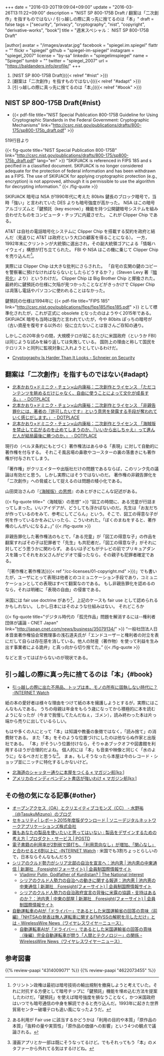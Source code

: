 +++
date = "2016-03-20T19:09:04+09:00"
update = "2016-03-26T13:11:22+09:00"
description = "NIST SP 800-175B Draft / 翻案は「二次創作」を指すものではない / 引っ越しの際に真っ先に捨てるのは「本」"
draft = false
tags = ["security", "privacy", "cryptography", "nist", "copyright", "derivative-works", "book"]
title = "週末スペシャル： NIST SP 800-175B Draft"

[author]
  avatar = "/images/avatar.jpg"
  facebook = "spiegel.im.spiegel"
  flattr = ""
  flickr = "spiegel"
  github = "spiegel-im-spiegel"
  instagram = "spiegel_2007"
  license = "by-sa"
  linkedin = "spiegelimspiegel"
  name = "Spiegel"
  tumblr = ""
  twitter = "spiegel_2007"
  url = "https://baldanders.info/profile/"
+++

1. [NIST SP 800-175B Draft]({{< relref "#nist" >}})
1. [翻案は「二次創作」を指すものではない]({{< relref "#adapt" >}})
1. [引っ越しの際に真っ先に捨てるのは「本」]({{< relref "#book" >}})

## NIST SP 800-175B Draft{#nist}

- {{< pdf-file title="NIST Special Publication 800-175B Guideline for Using Cryptographic Standards in the Federal Government: Cryptographic Mechanisms" link="http://csrc.nist.gov/publications/drafts/800-175/sp800-175b_draft.pdf" >}}

519行目より

{{< fig-quote title="NIST Special Publication 800-175B" link="http://csrc.nist.gov/publications/drafts/800-175/sp800-175b_draft.pdf" lang="en" >}}
<q>SKIPJACK is referenced in FIPS 185 and s pecified in a classified document. SKIPJACK is no longer considered adequate for the protection of federal information and has been withdrawn as a FIPS.  The use of SKIPJACK for applying cryptographic protection (e.g., encryption) is not approved, although it is permissible to use the algorithm for decrypting information.</q>
{{< /fig-quote >}}

SKIPJACK 暗号は NSA が1990年代に考えた 80bits 鍵長のブロック暗号で，当時「強い」と言われていた DES よりも暗号強度が高かった。
NSA はこの暗号アルゴリズムと「鍵預託（key escrow）」機能を持つ公開鍵暗号システムを組み合わせたものをコンピュータ・チップに内蔵させた。
これが Clipper Chip である。

AT&T は自社の電話暗号化システムに Clipper Chip を搭載する契約を政府と結んだ（見返りに AT&T は政府という大口の顧客を得ることになる）。
一方，1992年末にクリントンが大統領に選出され，その副大統領ゴアによる「情報ハイウェイ」構想が打ち立てられた。
FBI や NSA はこの機に乗じて Clipper Chip を売り込んだ[^a]。

[^a]: クリントン政権は最初は暗号技術の輸出規制を撤廃しようと考えていた。それに対抗する方便として暗号チップに「鍵預託」機能を埋め込む方法を提案したわけだ。「鍵預託」を使えば暗号強度を損なうことなく，かつ米国政府はいつでも暗号通信の中身を解読できると売り込んだ。1993年に起きた世界貿易センター破壊テロも追い風になったようだ。

実際には Clipper Chip は大きな批判にさらされた。
「自宅の玄関の鍵のコピーを警察署に預けなければならないとしたらどうするか？」（Steven Levy 著『[暗号化](https://www.amazon.co.jp/exec/obidos/ASIN/4314009071/baldandersinf-22/)』より）というわけだ。
Clipper Chip は Big Brother Chip と揶揄された。
最終的に鍵預託の仕様に欠陥が見つかったことなどがきっかけで Clipper Chip は凋落し電話やパソコンに使われることはなかった。

鍵預託の仕様は1994年に {{< pdf-file title="FIPS 185" link="http://csrc.nist.gov/publications/fips/fips185/fips185.pdf" >}} として標準化されたが，これが正式に obsolete となったのはようやく2015年である。
SKIPJACK 暗号も当時は強力と言われていたが，今や 80bits ぽっちの暗号が（古い資産を復号する以外の）役に立たないことは皆さんご存知の通り。

しかしこの20年余りの間，大規模テロが起こるたびに米国政府（というか FBI）は同じような試みを繰り返しては失敗している。
国防上の理由と称して国民をテロリストと同列に監視対象に入れようとしているわけだ。

- [Cryptography Is Harder Than It Looks - Schneier on Security](https://www.schneier.com/blog/archives/2016/03/cryptography_is.html)

## 翻案は「二次創作」を指すものではない{#adapt}

- [北本かおり×ドミニク・チェン×山内康裕：二次創作とライセンス 「ただコンテンツを眺めるだけじゃなく、自由に使うことによって文化が成長する。」 - DOTPLACE](http://dotplace.jp/archives/21269)
- [北本かおり×ドミニク・チェン×山内康裕：二次創作とライセンス 「非親告罪化には、著者の『許可したいです』という意思を発露する手段が奪われていく感じがします。」 - DOTPLACE](http://dotplace.jp/archives/21441)
- [北本かおり×ドミニク・チェン×山内康裕：二次創作とライセンス 「海賊版を禁止して広がるのを止めてしまうのか、『いいから出しちゃえ』って進んだ人が結局最後に勝つのか。」 - DOTPLACE](http://dotplace.jp/archives/21458)

現行の（ベルヌ条約にもとづく）著作権法はあらゆる「表現」に対して自動的に著作権を付与する。
それこそ風呂場の鼻歌やコースターの裏の落書きにも著作権が付与されてしまう。

「著作権」がクリエイターや出版社だけの問題であるならば，このリンク先の議論は有効だと思う。
しかし実際にはそうではないのだ。
著作権の非親告罪化を「二次創作」への脅威として捉えるのは問題の矮小化である。

山田奨治さんの『[〈海賊版〉の思想](https://www.amazon.co.jp/exec/obidos/ASIN/4622073455/baldandersinf-22/)』のあとがきにこんな記述がある。

{{< fig-quote title="〈海賊版〉の思想" >}}
<q>図工の時間に、ある児童が行詰まってしまった。いいアイデアが、どうしても浮かばないのだ。先生は「お友だちが作っているのをみて、参考にしてごらん」という。そこで、図工の得意な子が何を作っているかをみにいったら、こういわれた。「ぼくのまねをすると、著作権のしんがいになるよ。」</q>
{{< /fig-quote >}}

非親告罪化した著作権法のもとで，「ある児童」が「図工の得意な子」の作品を翻案すればその子は犯罪者で「先生」も共犯者だ，「図工の得意な子」がそれに対してどう思うかに関わらず。
あるいは子どもがテレビの前でプリキュアダンスを踊ってそれをお父さんがビデオで撮ったなら，その親子も犯罪者確定である。

「[著作権と著作権法]({{< ref "/cc-licenses/01-copyright.md" >}})」でも書いたが，ユーザにとって表現は他者とのコミュニケーション手段であり，コミュニケーションとしての表現はすべて翻案なのである。
もし非親告罪化を認めるのなら，それは明確に「表現の自由」の侵害である。

米国には fair use doctrine があり[^fud]，上記のケースも fair use として認められるかもしれない。
しかし日本にはそのような仕組みはない。
それどころか

{{< fig-quote title="デジタル時代の「孤児作品」問題を解消するには--権利者団体が議論 - CNET Japan" link="http://japan.cnet.com/news/business/35079134/" >}}
<q>一般社団法人日本音楽著作権協会常務理事の浅石道夫氏が「エンドユーザーと権利者の対立を表にだして自らは存在感を消している。他人の財産（著作物）を使って利益を生み出す事業者による詭弁」と真っ向から切り捨てた。</q>
{{< /fig-quote >}}

などと言ってはばからないのが現状である。

[^fud]: ある利用が Fair use に該当するかどうかは「利用の目的や本質」「原作品の本質」「抜粋の量や実質性」「原作品の価値への影響」という4つの観点で議論される。

## 引っ越しの際に真っ先に捨てるのは「本」{#book}

- [引っ越しの際に出た不用品、トップは本、モノの所有に固執しない時代に？ -INTERNET Watch](http://internet.watch.impress.co.jp/docs/news/20160314_748044.html)

紙の本の愛好者は様々な理由をつけて紙の本を擁護しようとするが，実際にはこんなもんである。
うちの母親は年金をもらう歳になってから積極的に本を読むようになったが（今まで我慢してたんだねぇ，ゴメン），読み終わった本は片っ端から売りに出しているらしい。

もはや多くの人にとって「本」は知識や教養の象徴ではなく，「読み捨て」の消費財である。
また「本」をそのような位置づけにしたのは他ならぬ作家と出版社である。
「本」がそういう位置付けなら，そりゃあブックオフや図書館を利用するほうが合理的だよね。
個人的には「本」も音楽や映像と同じく「水のように」なるべきだと思うな[^c]。
まぁ，もしそうなったら本屋は今のレコード・ショップ並にニッチに特化するしかないけど。

[^c]: 漫画アプリとか一部は既にそうなってるけど。でもそれってもう「本」のメタファーから外れてる気はするけどね。

- [北海道のシャッター通りに本屋をつくる « マガジン航[kɔː]](http://magazine-k.jp/2016/03/02/little-bookstore-in-northern-street/)
- [アメリカのインディペンデント書店が強いわけ « マガジン航[kɔː]](http://magazine-k.jp/2016/03/17/beyond-cool-japan-04/)

## その他の気になる記事{#other}

- [オープンアクセス（OA）とクリエイティブコモンズ（CC） - 水野祐（@TasukuMizuno）のブログ](http://tasukumizuno.hatenablog.com/entry/2016/03/14/190655)
- [セキュリティ| レポート2015年度版ダウンロード | ソニーデジタルネットワークアプリケーションズ株式会社](http://www.sonydna.com/sdna/solution/report02.html)
- [誰もあなたの製品を使いたいと思ってはいない : 製品をデザインするための考え方 | プロダクト・サービス | POSTD](http://postd.cc/nobody-wants-use-your-product/)
- [電子書籍の利用率が2割弱で頭打ち、「利用意向なし」が増加、「関心なし」と合わせると6割以上に -INTERNET Watch](http://internet.watch.impress.co.jp/docs/news/20160314_747958.html) : 米国でも3割ちょっとらしいので，日本ならそんなもんだろう
- [シリアのクルド勢力がシリア北部の自治を宣言へ：池内恵 | 池内恵の中東通信 | 新潮社　Foresight(フォーサイト) | 会員制国際情報サイト](http://www.fsight.jp/articles/-/41026)
    - [Vladimir Putin, Godfather of Kurdistan? | The National Interest](http://nationalinterest.org/feature/vladimir-putin-godfather-kurdistan-15358)
    - [シリアのクルド人勢力の自治への動きに関する報道：池内恵 | 池内恵の中東通信 | 新潮社　Foresight(フォーサイト) | 会員制国際情報サイト](http://www.fsight.jp/articles/-/41028)
    - [シリアのクルド人勢力の自治政府宣言の背後に米露の協調・支持はあるのか？：池内恵 | 中東の部屋 | 新潮社　Foresight(フォーサイト) | 会員制国際情報サイト](http://www.fsight.jp/articles/-/41027)
- [自動運転車のAIが「ドライバー」であるとした米国運輸省の回答の意味（前編）「NHTSAの発表は無人運転車に関するFMVSSの解釈を示しただけ」とは - WirelessWire News（ワイヤレスワイヤーニュース）](https://wirelesswire.jp/2016/03/51254/)
    - [自動運転車AIが「ドライバー」であるとした米国運輸省の回答の意味（後編）完全自動運転車が問う「人間とテクノロジー」の関係 - WirelessWire News（ワイヤレスワイヤーニュース）](https://wirelesswire.jp/2016/03/51258/)

## 参考図書

{{% review-paapi "4314009071" %}} <!-- 暗号化 プライバシーを救った反乱者たち -->
{{% review-paapi "4622073455" %}} <!-- 〈海賊版〉の思想‐18世紀英国の永久コピーライト闘争 -->
